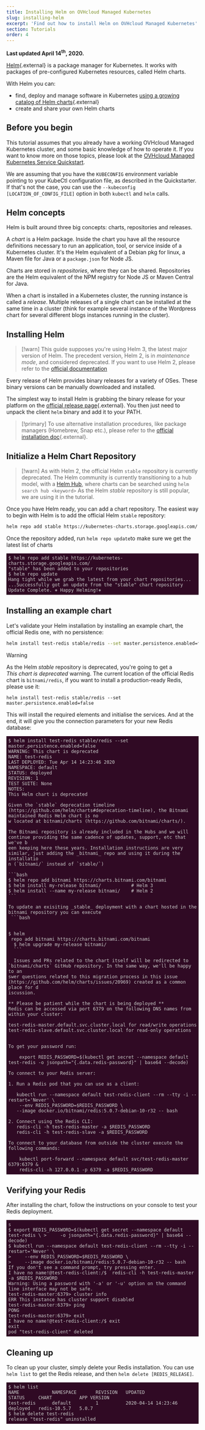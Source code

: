 ```yaml
---
title: Installing Helm on OVHcloud Managed Kubernetes
slug: installing-helm
excerpt: 'Find out how to install Helm on OVHcloud Managed Kubernetes'
section: Tutorials
order: 4
---
```


**Last updated April 14<sup>th</sup>, 2020.**

<style>
 pre {
     font-size: 14px;
 }
 pre.console {
   background-color: #300A24; 
   color: #ccc;
   font-family: monospace;
   padding: 5px;
   margin-bottom: 5px;
 }
 pre.console code {
   border: solid 0px transparent;
   font-family: monospace !important;
 }
 .small {
     font-size: 0.75em;
 }
</style>

[Helm](https://docs.helm.sh/){.external} is a package manager for Kubernetes. It works with packages of pre-configured Kubernetes resources, called Helm charts. 

With Helm you can:

- find, deploy and manage software in Kubernetes [using a growing catalog of Helm charts](https://github.com/helm/charts){.external}
- create and share your own Helm charts

## Before you begin

This tutorial assumes that you already have a working OVHcloud Managed Kubernetes cluster, and some basic knowledge of how to operate it. If you want to know more on those topics, please look at the [OVHcloud Managed Kubernetes Service Quickstart](../deploying-hello-world/).

We are assuming that you have the `KUBECONFIG` environment variable pointing to your KubeCtl configuration file, as described in the Quickstarter. If that's not the case, you can use the `--kubeconfig [LOCATION_OF_CONFIG_FILE]` option in both `kubectl` and `helm` calls. 

## Helm concepts

Helm is built around three big concepts: charts, repositories and releases.

A *chart* is a Helm package. Inside the chart you have all the resource definitions necessary to run an application, tool, or service inside of a Kubernetes cluster. It's the Helm equivalent of a Debian pkg for linux, a Maven file for Java or a `package.json` for Node JS.

Charts are stored in *repositories*, where they can be shared. Repositories are the Helm equivalent of the NPM registry for Node JS or Maven Central for Java.

When a chart is installed in a Kubernetes cluster, the running instance is called a *release*. Multiple releases of a single chart can be installed at the same time in a cluster (think for example several instance of the Wordpress chart for several different blogs instances running in the cluster). 


## Installing Helm

> [!warn]
> This guide supposes you're using Helm 3, the latest major version of Helm.
> The precedent version, Helm 2, is in *maintenance mode*, and considered deprecated.
> If you want to use Helm 2, please refer to the [official documentation](https://v2.helm.sh/)

Every release of Helm provides binary releases for a variety of OSes. These binary versions can be manually downloaded and installed. 

The simplest way to install Helm is grabbing the binary release for your platform on the [official release page](https://github.com/helm/helm/releases/latest){.external}. You then just need to unpack the client `helm` binary and add it to your PATH.

> [!primary]
> To use alternative installation procedures, like package managers (Homebrew, Snap etc.), please refer to the [official installation doc](https://docs.helm.sh/using_helm/#installing-helm){.external}.




## Initialize a Helm Chart Repository

> [!warn]
> As with Helm 2, the official Helm `stable` repository is currently deprecated. 
> The Helm community is currently transitioning to a hub model, with a [Helm Hub](https://hub.helm.sh/), where charts can be searched using `helm search hub <keyword>`
> As the Helm *stable* repository is still popular, we are using it in the tutorial.

Once you have Helm ready, you can add a chart repository. The easiest way to begin with Helm is to add the official Helm `stable` repository:

```bash
helm repo add stable https://kubernetes-charts.storage.googleapis.com/
```

Once the repository added, run `helm repo update`to make sure we get the latest list of charts 

<pre class="console"><code>$ helm repo add stable https://kubernetes-charts.storage.googleapis.com/
"stable" has been added to your repositories
$ helm repo update
Hang tight while we grab the latest from your chart repositories...
...Successfully got an update from the "stable" chart repository
Update Complete. ⎈ Happy Helming!⎈
</code></pre>


## Installing an example chart

Let's validate your Helm installation by installing an example chart, the official Redis one, with no persistence:

```bash
helm install test-redis stable/redis --set master.persistence.enabled=false
```

> [!warning]
> As the Helm *stable* repository is deprecated, you're going to get a  
> *This chart is deprecated* warning. 
> The current location of the official Redis chart is `bitnami/redis`, 
> if you want to install a production-ready Redis, please use it:
>
> `helm install test-redis stable/redis --set master.persistence.enabled=false`

This will install the required elements and initialise the services. And at the end, it will give you the connection parameters for your new Redis database:


<pre class="console"><code>$ helm install test-redis stable/redis --set master.persistence.enabled=false
WARNING: This chart is deprecated
NAME: test-redis
LAST DEPLOYED: Tue Apr 14 14:23:46 2020
NAMESPACE: default
STATUS: deployed
REVISION: 1
TEST SUITE: None
NOTES:
This Helm chart is deprecated

Given the `stable` deprecation timeline (https://github.com/helm/charts#deprecation-timeline), the Bitnami maintained Redis Helm chart is no
w located at bitnami/charts (https://github.com/bitnami/charts/).

The Bitnami repository is already included in the Hubs and we will continue providing the same cadence of updates, support, etc that we've b
een keeping here these years. Installation instructions are very similar, just adding the _bitnami_ repo and using it during the installatio
n (`bitnami/<chart>` instead of `stable/<chart>`)

```bash
$ helm repo add bitnami https://charts.bitnami.com/bitnami
$ helm install my-release bitnami/<chart>           # Helm 3
$ helm install --name my-release bitnami/<chart>    # Helm 2
```

To update an exisiting _stable_ deployment with a chart hosted in the bitnami repository you can execute
 ```bash

                                                                                    $ helm
 repo add bitnami https://charts.bitnami.com/bitnami
  $ helm upgrade my-release bitnami/<chart>
  ```

  Issues and PRs related to the chart itself will be redirected to `bitnami/charts` GitHub repository. In the same way, we'll be happy to an
swer questions related to this migration process in this issue (https://github.com/helm/charts/issues/20969) created as a common place for d
iscussion.

** Please be patient while the chart is being deployed **
Redis can be accessed via port 6379 on the following DNS names from within your cluster:

test-redis-master.default.svc.cluster.local for read/write operations
test-redis-slave.default.svc.cluster.local for read-only operations


To get your password run:

    export REDIS_PASSWORD=$(kubectl get secret --namespace default test-redis -o jsonpath="{.data.redis-password}" | base64 --decode)

To connect to your Redis server:

1. Run a Redis pod that you can use as a client:

   kubectl run --namespace default test-redis-client --rm --tty -i --restart='Never' \
    --env REDIS_PASSWORD=$REDIS_PASSWORD \
   --image docker.io/bitnami/redis:5.0.7-debian-10-r32 -- bash

2. Connect using the Redis CLI:
   redis-cli -h test-redis-master -a $REDIS_PASSWORD
   redis-cli -h test-redis-slave -a $REDIS_PASSWORD

To connect to your database from outside the cluster execute the following commands:

    kubectl port-forward --namespace default svc/test-redis-master 6379:6379 &
    redis-cli -h 127.0.0.1 -p 6379 -a $REDIS_PASSWORD
</code></pre>

## Verifying your Redis

After installing the chart, follow the instructions on your console to test your Redis deployment.


<pre class="console"><code>s
$ export REDIS_PASSWORD=$(kubectl get secret --namespace default test-redis \ >     -o jsonpath="{.data.redis-password}" | base64 --decode)
$ kubectl run --namespace default test-redis-client --rm --tty -i --restart='Never' \
>     --env REDIS_PASSWORD=$REDIS_PASSWORD \
>     --image docker.io/bitnami/redis:5.0.7-debian-10-r32 -- bash
If you don't see a command prompt, try pressing enter.
I have no name!@test-redis-client:/$  redis-cli -h test-redis-master -a $REDIS_PASSWORD
Warning: Using a password with '-a' or '-u' option on the command line interface may not be safe.
test-redis-master:6379> cluster info
ERR This instance has cluster support disabled
test-redis-master:6379> ping
PONG
test-redis-master:6379> exit
I have no name!@test-redis-client:/$ exit
exit
pod "test-redis-client" deleted
</code></pre>

## Cleaning up

To clean up your cluster, simply delete your Redis installation. You can use `helm list` to get the Redis release, and then `helm delete [REDIS_RELEASE]`.

<pre class="console"><code>$ helm list
NAME            NAMESPACE       REVISION   UPDATED              STATUS     CHART          APP VERSION
test-redis      default         1          2020-04-14 14:23:46  deployed   redis-10.5.7   5.0.7
$ helm delete test-redis
release "test-redis" uninstalled
</code></pre>
